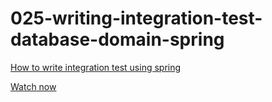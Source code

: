 # 025-writing-integration-test-database-domain-spring

[How to write integration test using spring](http://www.leveluplunch.com/java/tutorials/025-domain-integration-testing-database-spring/)

[Watch now](https://www.youtube.com/watch?v=hL1FCoKr99s)

